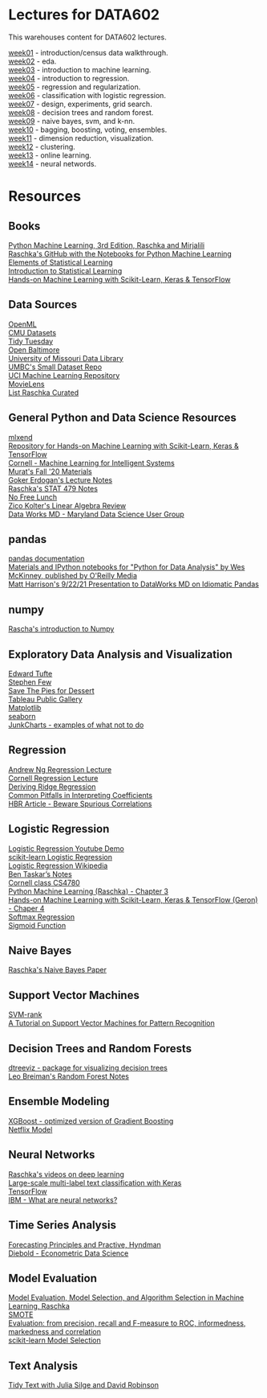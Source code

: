 # Lectures for DATA602

This warehouses content for DATA602 lectures.

[week01](https://github.com/appliedecon/data602-lectures/tree/main/week01) - introduction/census data walkthrough. 
<br>[week02](https://github.com/appliedecon/data602-lectures/tree/main/week02) - eda. 
<br>[week03](https://github.com/appliedecon/data602-lectures/tree/main/week03) - introduction to machine learning.
<br>[week04](https://github.com/appliedecon/data602-lectures/tree/main/week04) - introduction to regression.
<br>[week05](https://github.com/appliedecon/data602-lectures/tree/main/week05) - regression and regularization.
<br>[week06](https://github.com/appliedecon/data602-lectures/tree/main/week06) - classification with logistic regression.
<br>[week07](https://github.com/appliedecon/data602-lectures/tree/main/week07) - design, experiments, grid search.
<br>[week08](https://github.com/appliedecon/data602-lectures/tree/main/week08) - decision trees and random forest. 
<br>[week09](https://github.com/appliedecon/data602-lectures/tree/main/week09) - naive bayes, svm, and k-nn.
<br>[week10](https://github.com/appliedecon/data602-lectures/tree/main/week10) - bagging, boosting, voting, ensembles.
<br>[week11](https://github.com/appliedecon/data602-lectures/tree/main/week11) - dimension reduction, visualization. 
<br>[week12](https://github.com/appliedecon/data602-lectures/tree/main/week12) - clustering.
<br>[week13](https://github.com/appliedecon/data602-lectures/tree/main/week13) - online learning.
<br>[week14](https://github.com/appliedecon/data602-lectures/tree/main/week14) - neural networds.



# Resources 

## Books
[Python Machine Learning, 3rd Edition, Raschka and Mirjalili](https://www.packtpub.com/product/python-machine-learning-third-edition/9781789955750)
<br>[Raschka's GitHub with the Notebooks for Python Machine Learning](https://github.com/rasbt/python-machine-learning-book-3rd-edition)
<br>[Elements of Statistical Learning](https://web.stanford.edu/~hastie/ElemStatLearn/)
<br>[Introduction to Statistical Learning](https://www.statlearning.com)
<br>[Hands-on Machine Learning with Scikit-Learn, Keras & TensorFlow](https://github.com/ageron/handson-ml2)

## Data Sources
[OpenML](https://www.openml.org)
<br>[CMU Datasets](http://lib.stat.cmu.edu/datasets/)
<br>[Tidy Tuesday](https://github.com/rfordatascience/tidytuesday)
<br>[Open Baltimore](https://data.baltimorecity.gov)
<br>[University of Missouri Data Library](https://libraryguides.missouri.edu/datasets/public-use)
<br>[UMBC's Small Dataset Repo](https://github.com/UMBC-Data-Science/DATA602Datasets/)
<br>[UCI Machine Learning Repository](http://archive.ics.uci.edu/ml/index.php)
<br>[MovieLens](https://ai.stanford.edu/~amaas/data/sentiment/)
<br>[List Raschka Curated](https://sebastianraschka.com/blog/2021/ml-dl-datasets.html)

## General Python and Data Science Resources
[mlxend](http://rasbt.github.io/mlxtend/)
<br>[Repository for Hands-on Machine Learning with Scikit-Learn, Keras & TensorFlow](https://github.com/ageron/handson-ml2)
<br>[Cornell - Machine Learning for Intelligent Systems](https://www.cs.cornell.edu/courses/cs4780/2018fa/page18/)
<br>[Murat's Fall '20 Materials](https://github.com/mguner/UMBC_DATA602)
<br>[Goker Erdogan's Lecture Notes](https://github.com/gokererdogan/JaverianaMLCourse)
<br>[Raschka's STAT 479 Notes](https://github.com/rasbt/stat479-machine-learning-fs19)
<br>[No Free Lunch](https://ieeexplore.ieee.org/document/6795940)
<br>[Zico Kolter's Linear Algebra Review](https://www.cs.cmu.edu/~zkolter/course/linalg/linalg_notes.pdf)
<br>[Data Works MD - Maryland Data Science User Group](https://dataworksmd.org)

## pandas
[pandas documentation](https://pandas.pydata.org)
<br>[Materials and IPython notebooks for "Python for Data Analysis" by Wes McKinney, published by O'Reilly Media](https://github.com/wesm/pydata-book)
<br>[Matt Harrison's 9/22/21 Presentation to DataWorks MD on Idiomatic Pandas](https://www.youtube.com/watch?v=GXvKNWCiZUg)

## numpy
[Rascha's introduction to Numpy](https://sebastianraschka.com/blog/2020/numpy-intro.html)

## Exploratory Data Analysis and Visualization
[Edward Tufte](https://www.edwardtufte.com/tufte/)
<br>[Stephen Few](https://www.perceptualedge.com)
<br>[Save The Pies for Dessert](https://www.perceptualedge.com/articles/visual_business_intelligence/save_the_pies_for_dessert.pdf)
<br>[Tableau Public Gallery](https://public.tableau.com/en-us/gallery/?tab=viz-of-the-day&type=viz-of-the-day)
<br>[Matplotlib](https://matplotlib.org)
<br>[seaborn](https://seaborn.pydata.org)
<br>[JunkCharts - examples of what not to do](https://junkcharts.typepad.com)

## Regression
[Andrew Ng Regression Lecture](https://www.youtube.com/watch?v=4b4MUYve_U8)
<br>[Cornell Regression Lecture](https://www.cs.cornell.edu/courses/cs4780/2018fa/lectures/lecturenote08.html)
<br>[Deriving Ridge Regression](https://stats.stackexchange.com/questions/69205/how-to-derive-the-ridge-regression-solution)
<br>[Common Pitfalls in Interpreting Coefficients](https://scikit-learn.org/stable/auto_examples/inspection/plot_linear_model_coefficient_interpretation.html)
<br>[HBR Article - Beware Spurious Correlations](https://hbr.org/2015/06/beware-spurious-correlations)

## Logistic Regression
[Logistic Regression Youtube Demo](https://www.youtube.com/watch?v=71iXeuKFcQM)
<br>[scikit-learn Logistic Regression](https://scikit-learn.org/stable/modules/linear_model.html#logistic-regression)
<br>[Logistic Regression Wikipedia](https://en.wikipedia.org/wiki/Logistic_regression)
<br>[Ben Taskar’s Notes](https://web.archive.org/web/20151026065954/http://learning.cis.upenn.edu/cis520_fall2009/index.php?n=Lectures.Logistic)
<br>[Cornell class CS4780](https://www.youtube.com/watch?v=GnkDzIOxfzI&list=PLl8OlHZGYOQ7bkVbuRthEsaLr7bONzbXS&index=12)
<br>[Python Machine Learning (Raschka) - Chapter 3](https://github.com/rasbt/python-machine-learning-book-3rd-edition/blob/master/ch03/ch03.ipynb)
<br>[Hands-on Machine Learning with Scikit-Learn, Keras & TensorFlow (Geron) - Chaper 4](https://github.com/ageron/handson-ml2/blob/master/04_training_linear_models.ipynb)
<br>[Softmax Regression](http://rasbt.github.io/mlxtend/user_guide/classifier/SoftmaxRegression/)
<br>[Sigmoid Function](https://deepai.org/machine-learning-glossary-and-terms/sigmoid-function)

## Naive Bayes
[Raschka's Naive Bayes Paper](https://arxiv.org/pdf/1410.5329.pdf)

## Support Vector Machines
[SVM-rank](https://www.cs.cornell.edu/people/tj/svm_light/svm_rank.html)
<br>[A Tutorial on Support Vector Machines for Pattern Recognition](https://www.microsoft.com/en-us/research/publication/a-tutorial-on-support-vector-machines-for-pattern-recognition/)

## Decision Trees and Random Forests
[dtreeviz - package for visualizing decision trees](https://github.com/parrt/dtreeviz)
<br>[Leo Breiman's Random Forest Notes](https://www.stat.berkeley.edu/~breiman/RandomForests/cc_home.htm)

## Ensemble Modeling
[XGBoost - optimized version of Gradient Boosting](https://xgboost.readthedocs.io/en/latest/)
<br>[Netflix Model](https://www.netflixprize.com/assets/GrandPrize2009_BPC_BigChaos.pdf)

## Neural Networks
[Raschka's videos on deep learning](https://sebastianraschka.com/blog/2021/dl-course.html)
<br>[Large-scale multi-label text classification with Keras](https://keras.io/examples/nlp/multi_label_classification/)
<br>[TensorFlow](https://www.tensorflow.org)
<br>[IBM - What are neural networks?](https://www.ibm.com/cloud/learn/neural-networks)

## Time Series Analysis
[Forecasting Principles and Practive, Hyndman](https://otexts.com/fpp2/)
<br>[Diebold - Econometric Data Science](https://www.sas.upenn.edu/~fdiebold/Teaching104/Slides.pdf)

## Model Evaluation
[Model Evaluation, Model Selection, and Algorithm Selection in Machine Learning, Raschka](https://arxiv.org/abs/1811.12808)
<br>[SMOTE](https://arxiv.org/pdf/1106.1813.pdf)
<br>[Evaluation: from precision, recall and F-measure to ROC, informedness, markedness and correlation](https://arxiv.org/abs/2010.16061)
<br>[scikit-learn Model Selection](https://scikit-learn.org/stable/model_selection.html)

## Text Analysis
[Tidy Text with Julia Silge and David Robinson](https://www.tidytextmining.com)
